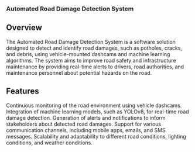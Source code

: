### Automated Road Damage Detection System 

## Overview
The Automated Road Damage Detection System is a software solution designed to detect and identify road damages, such as potholes, cracks, and debris, using vehicle-mounted dashcams and machine learning algorithms. The system aims to improve road safety and infrastructure maintenance by providing real-time alerts to drivers, road authorities, and maintenance personnel about potential hazards on the road.

## Features
Continuous monitoring of the road environment using vehicle dashcams.
Integration of machine learning models, such as YOLOv8, for real-time road damage detection.
Generation of alerts and notifications to inform stakeholders about detected road damages.
Support for various communication channels, including mobile apps, emails, and SMS messages.
Scalability and adaptability to different road conditions, lighting conditions, and weather conditions.
